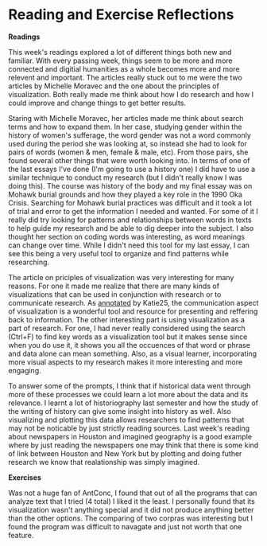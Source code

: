 # Reading and Exercise Reflections

**Readings**

This week's readings explored a lot of different things both new and familiar. With every passing week, things seem to be more and more connected and digitial humanities as a whole becomes more and more relevent and important. The articles really stuck out to me were the two articles by Michelle Moravec and the one about the principles of visualization. Both really made me think about how I do research and how I could improve and change things to get better results. 

Staring with Michelle Moravec, her articles made me think about search terms and how to expand them. In her case, studying gender within the history of women's sufferage, the word gender was not a word commonly used during the period she was looking at, so instead she had to look for pairs of words (women & men, female & male, etc). From those pairs, she found several other things that were worth looking into. In terms of one of the last essays I've done (I'm going to use a history one) I did have to use a similar technique to conduct my research (but I didn't really know I was doing this). The course was history of the body and my final essay was on Mohawk burial grounds and how they played a key role in the 1990 Oka Crisis. Searching for Mohawk burial practices was difficult and it took a lot of trial and error to get the information I needed and wanted. For some of it I really did try looking for patterns and relationships between words in texts to help guide my research and be able to dig deeper into the subject. I also thought her section on coding words was interesting, as word meanings can change over time. While I didn't need this tool for my last essay, I can see this being a very useful tool to organize and find patterns while researching.

The article on priciples of visualization was very interesting for many reasons. For one it made me realize that there are many kinds of visualizations that can be used in conjunction with research or to communicate research. As [annotated](https://hyp.is/d63JeIlbEemEEUc5KY_Z2g/www.themacroscope.org/?page_id=469) by Katie25, the communication aspect of visualization is a wonderful tool and resource for presenting and reffering back to information. The other interesting part is using visualization as a part of research. For one, I had never really considered using the search (Ctrl+F) to find key words as a visualization tool but it makes sense since when you do use it, it shows you all the occuences of that word or phrase and data alone can mean something. Also, as a visual learner, incorporating more visual aspects to my research makes it more interesting and more engaging. 

To answer some of the prompts, I think that if historical data went through more of these processes we could learn a lot more about the data and its relevance. I learnt a lot of historiography last semester and how the study of the writing of history can give some insight into history as well. Also visualizing and plotting this data allows researchers to find patterns that may not be noticable by just strictly reading sources. Last week's reading about newspapers in Houston and imagined geography is a good example where by just reading the newspapers one may think that there is some kind of link between Houston and New York but by plotting and doing futher research we know that realationship was simply imagined.

**Exercises**

Was not a huge fan of AntConc, I found that out of all the programs that can analyze text that I tried (4 total) I liked it the least. I personally found that its visualization wasn't anything special and it did not produce anything better than the other options. The comparing of two corpras was interesting but I found the program was difficult to navagate and just not worth that one feature.
